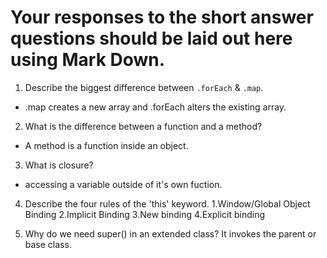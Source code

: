 # Your responses to the short answer questions should be laid out here using Mark Down.
1. Describe the biggest difference between `.forEach` & `.map`.
- .map creates a new array and .forEach alters the existing array.

2. What is the difference between a function and a method?
- A method is a function inside an object.

3. What is closure?
- accessing a variable outside of it's own fuction. 

4. Describe the four rules of the 'this' keyword.
1.Window/Global Object Binding
2.Implicit Binding
3.New binding
4.Explicit binding

5. Why do we need super() in an extended class?
It invokes the parent or base class.